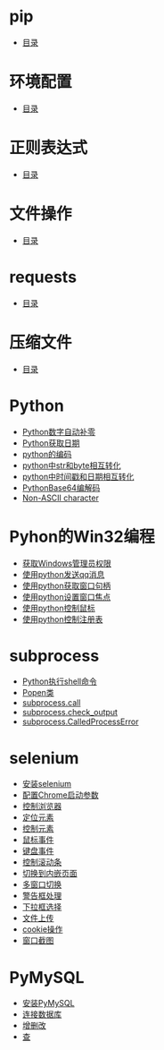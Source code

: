# pip
- <a href="links/pip.md">目录</a>

# 环境配置
- <a href="links/环境配置.md">目录</a>

# 正则表达式
- <a href="links/正则表达式.md">目录</a>

# 文件操作
- <a href="links/文件操作.md">目录</a>

# requests
- <a href="links/requests.md">目录</a>

# 压缩文件
- <a href="links/压缩文件.md">目录</a>


# Python
- <a href="Python数字自动补零.md">Python数字自动补零</a>
- <a href="Python获取日期.md">Python获取日期</a>
- <a href="python的编码.md">python的编码</a>
- <a href="python中str和byte相互转化.md">python中str和byte相互转化</a>
- <a href="python中时间戳和日期相互转化.md">python中时间戳和日期相互转化</a>
- <a href="PythonBase64编解码.md">PythonBase64编解码</a>
- <a href="Non-ASCII_character.md">Non-ASCII character</a>


# Pyhon的Win32编程
- <a href="PythonWin32/获取Windows管理员权限.md">获取Windows管理员权限</a>
- <a href="PythonWin32/使用python发送qq消息.md">使用python发送qq消息</a>
- <a href="PythonWin32/使用python获取窗口句柄.md">使用python获取窗口句柄</a>
- <a href="PythonWin32/使用python设置窗口焦点.md">使用python设置窗口焦点</a>
- <a href="PythonWin32/使用python控制鼠标.md">使用python控制鼠标</a>
- <a href="PythonWin32/使用python控制注册表.md">使用python控制注册表</a>
# subprocess
- <a href="subprocess/Python执行shell命令.md">Python执行shell命令</a>
- <a href="subprocess/Popen类.md">Popen类</a>
- <a href="subprocess/subprocess.call.md">subprocess.call</a>
- <a href="subprocess/subprocess.check_output.md">subprocess.check_output</a>
- <a href="subprocess/subprocess.CalledProcessError.md">subprocess.CalledProcessError</a>
# selenium
- <a href="selenium/安装selenium.md">安装selenium</a>
- <a href="selenium/配置Chrome启动参数.md">配置Chrome启动参数</a>
- <a href="selenium/控制浏览器.md">控制浏览器</a>
- <a href="selenium/定位元素.md">定位元素</a>
- <a href="selenium/控制元素.md">控制元素</a>
- <a href="selenium/鼠标事件.md">鼠标事件</a>
- <a href="selenium/键盘事件.md">键盘事件</a>
- <a href="selenium/控制滚动条.md">控制滚动条</a>
- <a href="selenium/切换到内嵌页面.md">切换到内嵌页面</a>
- <a href="selenium/多窗口切换.md">多窗口切换</a>
- <a href="selenium/警告框处理.md">警告框处理</a>
- <a href="selenium/下拉框选择.md">下拉框选择</a>
- <a href="selenium/文件上传.md">文件上传</a>
- <a href="selenium/cookie操作.md">cookie操作</a>
- <a href="selenium/窗口截图.md">窗口截图</a>
# PyMySQL
- <a href="PyMySQL/安装PyMySQL.md">安装PyMySQL</a>
- <a href="PyMySQL/连接数据库.md">连接数据库</a>
- <a href="PyMySQL/增删改.md">增删改</a>
- <a href="PyMySQL/查.md">查</a>
